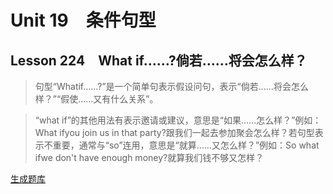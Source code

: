 ﻿ # Unit 19　条件句型
 ## Lesson 224　What if……?倘若……将会怎么样？
 
> 句型“Whatif……?”是一个简单句表示假设问句，表示“倘若……将会怎么样？”“假使……又有什么关系”。

> “what if”的其他用法有表示邀请或建议，意思是“如果……怎么样？”例如：What ifyou join us in that party?跟我们一起去参加聚会怎么样？若句型表示不重要，通常与“so”连用，意思是“就算……又怎么样？”例如：So what ifwe don't have enough money?就算我们钱不够又怎样？


 [生成题库](./question/f224.json)